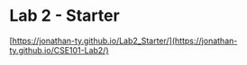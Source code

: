# Lab 2 - Starter

[https://jonathan-ty.github.io/Lab2_Starter/](https://jonathan-ty.github.io/CSE101-Lab2/)

